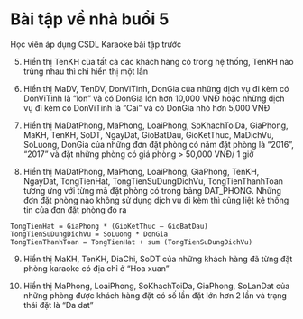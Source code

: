 # Bài tập về nhà buổi 5

Học viên áp dụng CSDL Karaoke bài tập trước

5. Hiển thị TenKH của tất cả các khách hàng có trong hệ thống, TenKH nào trùng nhau thì chỉ hiển thị một lần

6. Hiển thị MaDV, TenDV, DonViTinh, DonGia của những dịch vụ đi kèm có DonViTinh là “lon” và có DonGia lớn hơn 10,000 VNĐ hoặc những dịch vụ đi kèm có DonViTinh là “Cai” và có DonGia nhỏ hơn 5,000 VNĐ

7. Hiển thị MaDatPhong, MaPhong, LoaiPhong, SoKhachToiDa, GiaPhong, MaKH, TenKH, SoDT, NgayDat, GioBatDau, GioKetThuc, MaDichVu, SoLuong, DonGia của những đơn đặt phòng có năm đặt phòng là “2016”, “2017” và đặt những phòng có giá phòng > 50,000 VNĐ/ 1 giờ

8. Hiển thị MaDatPhong, MaPhong, LoaiPhong, GiaPhong, TenKH, NgayDat, TongTienHat, TongTienSuDungDichVu, TongTienThanhToan tương ứng với từng mã đặt phòng có trong bảng DAT_PHONG. Những đơn đặt phòng nào không sử dụng dịch vụ đi kèm thì cũng liệt kê thông tin của đơn đặt phòng đó ra

```
TongTienHat = GiaPhong * (GioKetThuc – GioBatDau)
TongTienSuDungDichVu = SoLuong * DonGia
TongTienThanhToan = TongTienHat + sum (TongTienSuDungDichVu)
```

9. Hiển thị MaKH, TenKH, DiaChi, SoDT của những khách hàng đã từng đặt phòng karaoke có địa chỉ ở “Hoa xuan”

10. Hiển thị MaPhong, LoaiPhong, SoKhachToiDa, GiaPhong, SoLanDat của những phòng được khách hàng đặt có số lần đặt lớn hơn 2 lần và trạng thái đặt là “Da dat”
